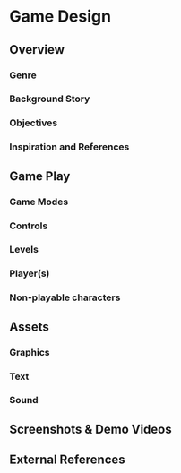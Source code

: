 # Game Design

## Overview

### Genre

### Background Story

### Objectives

### Inspiration and References

## Game Play

### Game Modes

### Controls

### Levels

### Player(s)

### Non-playable characters

## Assets

### Graphics

### Text

### Sound

## Screenshots & Demo Videos

## External References
